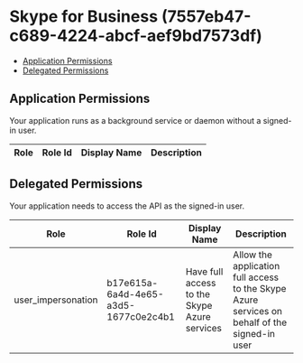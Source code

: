 # Skype for Business (7557eb47-c689-4224-abcf-aef9bd7573df)
- [Application Permissions](#application-permissions)
- [Delegated Permissions](#delegated-permissions)

## Application Permissions
Your application runs as a background service or daemon without a signed-in user.

| Role | Role Id | Display Name | Description |
|---|---|---|---|

## Delegated Permissions
Your application needs to access the API as the signed-in user. 

| Role | Role Id | Display Name | Description |
|---|---|---|---|
| user_impersonation | b17e615a-6a4d-4e65-a3d5-1677c0e2c4b1 | Have full access to the Skype Azure services | Allow the application full access to the Skype Azure services on behalf of the signed-in user |

